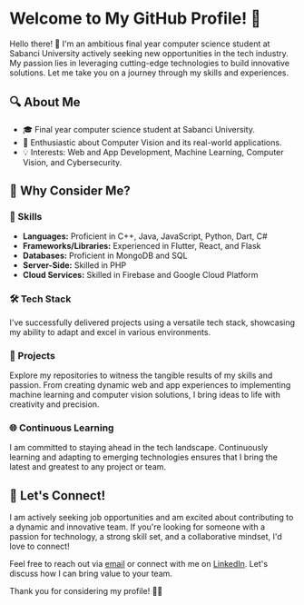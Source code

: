 # Welcome to My GitHub Profile! 🚀

Hello there! 👋 I'm an ambitious final year computer science student at Sabanci University actively seeking new opportunities in the tech industry. My passion lies in leveraging cutting-edge technologies to build innovative solutions. Let me take you on a journey through my skills and experiences.

## 🔍 About Me

- 🎓 Final year computer science student at Sabanci University.
- 🚀 Enthusiastic about Computer Vision and its real-world applications.
- 💡 Interests: Web and App Development, Machine Learning, Computer Vision, and Cybersecurity.

## 🌟 Why Consider Me?

### 💪 Skills

- **Languages:** Proficient in C++, Java, JavaScript, Python, Dart, C#
- **Frameworks/Libraries:** Experienced in Flutter, React, and Flask
- **Databases:** Proficient in MongoDB and SQL
- **Server-Side:** Skilled in PHP
- **Cloud Services:** Skilled in Firebase and Google Cloud Platform

### 🛠️ Tech Stack

I've successfully delivered projects using a versatile tech stack, showcasing my ability to adapt and excel in various environments.

### 🚀 Projects

Explore my repositories to witness the tangible results of my skills and passion. From creating dynamic web and app experiences to implementing machine learning and computer vision solutions, I bring ideas to life with creativity and precision.

### 🌐 Continuous Learning

I am committed to staying ahead in the tech landscape. Continuously learning and adapting to emerging technologies ensures that I bring the latest and greatest to any project or team.

## 💼 Let's Connect!

I am actively seeking job opportunities and am excited about contributing to a dynamic and innovative team. If you're looking for someone with a passion for technology, a strong skill set, and a collaborative mindset, I'd love to connect!

Feel free to reach out via [email](mailto:msafwan@sabanciuniv.edu) or connect with me on [LinkedIn](https://www.linkedin.com/in/safwanyasin/). Let's discuss how I can bring value to your team.

Thank you for considering my profile! 🌟🚀
